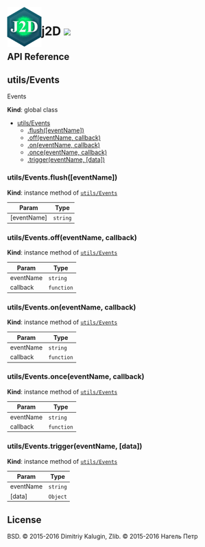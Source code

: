 <img src="https://github.com/fsggs/j2d/blob/0.2.0-dev/src/img/logo.png?raw=true" align="left" width="80"/>
<h1 align="left">j2D <a href="https://www.versioneye.com/user/projects/56afa5f63d82b9003761dfc8">
    <img src="https://www.versioneye.com/user/projects/56afa5f63d82b9003761dfc8/badge.svg?style=flat"/></a></h1>


## API Reference

<a name="utils/Events"></a>

## utils/Events
Events

**Kind**: global class  

* [utils/Events](#utils/Events)
    * [.flush([eventName])](#utils/Events+flush)
    * [.off(eventName, callback)](#utils/Events+off)
    * [.on(eventName, callback)](#utils/Events+on)
    * [.once(eventName, callback)](#utils/Events+once)
    * [.trigger(eventName, [data])](#utils/Events+trigger)

<a name="utils/Events+flush"></a>

### utils/Events.flush([eventName])
**Kind**: instance method of <code>[utils/Events](#utils/Events)</code>  

| Param | Type |
| --- | --- |
| [eventName] | <code>string</code> | 

<a name="utils/Events+off"></a>

### utils/Events.off(eventName, callback)
**Kind**: instance method of <code>[utils/Events](#utils/Events)</code>  

| Param | Type |
| --- | --- |
| eventName | <code>string</code> | 
| callback | <code>function</code> | 

<a name="utils/Events+on"></a>

### utils/Events.on(eventName, callback)
**Kind**: instance method of <code>[utils/Events](#utils/Events)</code>  

| Param | Type |
| --- | --- |
| eventName | <code>string</code> | 
| callback | <code>function</code> | 

<a name="utils/Events+once"></a>

### utils/Events.once(eventName, callback)
**Kind**: instance method of <code>[utils/Events](#utils/Events)</code>  

| Param | Type |
| --- | --- |
| eventName | <code>string</code> | 
| callback | <code>function</code> | 

<a name="utils/Events+trigger"></a>

### utils/Events.trigger(eventName, [data])
**Kind**: instance method of <code>[utils/Events](#utils/Events)</code>  

| Param | Type |
| --- | --- |
| eventName | <code>string</code> | 
| [data] | <code>Object</code> | 


## License

BSD. © 2015-2016 Dimitriy Kalugin, Zlib. © 2015-2016 Нагель Петр

